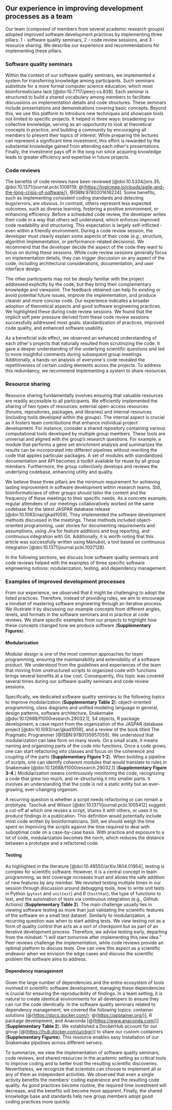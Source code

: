 ## Our experience in improving development processes as a team ##

Our team (composed of members from several academic research groups) adopted improved software development practices by implementing three pillars: 1 - software quality seminars, 2 - code review sessions, and 3 - resource sharing.
We describe our experience and recommendations for implementing these pillars.

### Software quality seminars ###

Within the context of our software quality seminars, we implemented a system for transferring knowledge among participants.
Such seminars substitute for a more formal computer science education, which most bioinformaticians lack [@doi:10.7717/peerj-cs.839].
Each seminar is structured to build a shared vocabulary among members to facilitate discussions on implementation details and code structures. 
These seminars include presentations and demonstrations covering basic concepts.
Beyond this, we use this platform to introduce new techniques and showcase tools not limited to specific projects.
It helped in three ways: broadening our collective knowledge, serving as an opportunity to look at theoretical concepts in practice, and building a community by encouraging all members to present their topics of interest.
While preparing the lectures can represent a significant time investment, this effort is rewarded by the substantial knowledge gained from attending each other's presentations.
Finally, the investment pays off in the long run since acquiring knowledge leads to greater efficiency and expertise in future projects.

### Code reviews ###

The benefits of code reviews have been reviewed [@doi:10.5334/jors.35; @doi:10.1371/journal.pcbi.1008119; @{https://logicmag.io/clouds/agile-and-the-long-crisis-of-software/}, @ISBN:9780201616224].
Some benefits, such as implementing consistent coding standards and detecting bugs/errors, are obvious.
In contrast, others represent less expected outcomes, such as diverse learning, fostering a positive environment, or enhancing efficiency.
Before a scheduled code review, the developer writes their code in a way that others will understand, which enforces improved code readability and structuring.
This expectation is largely self-inflicted - even within a friendly environment.
During a code review session, the developer must clearly explain some aspects of their code (e.g., structure, algorithm implementation, or performance-related decisions).
We recommend that the developer decide the aspect of the code they want to focus on during these sessions.
While code review sessions generally focus on implementation details, they can trigger discussion on any aspect of the code, including architectural considerations, documentation, and user interface design.

The other participants may not be deeply familiar with the project addressed explicitly by the code, but they bring their complementary knowledge and viewpoint.
The feedback obtained can help fix existing or avoid potential future issues, improve the implementation, and produce cleaner and more concise code.
Our experience indicates a broader adoption of theoretical aspects and good software engineering practices.
We highlighted these during code review sessions.
We found that the implicit soft peer pressure derived from these code review sessions successfully addressed most goals: standardization of practices, improved code quality, and enhanced software usability.

As a beneficial side effect, we observed an enhanced understanding of each other's projects that naturally resulted from scrutinizing the code.
It gave a deeper understanding of the underlying scientific questions and led to more insightful comments during subsequent group meetings.
Additionally, a hands-on analysis of everyone's code revealed the repetitiveness of certain coding elements across the projects.
To address this redundancy, we recommend implementing a system to share resources.

### Resource sharing ###

Resource sharing fundamentally involves ensuring that valuable resources are readily accessible to all participants.
We efficiently implemented the sharing of two types of resources: external open-access resources (forums, repositories, packages, and libraries) and internal resources (including tools developed within the groups).
The internal aspect is crucial as it fosters team contributions that enhance individual project development.
For instance, consider a shared repository containing various computational tools developed by multiple group members.
These tools are universal and aligned with the group’s research questions.
For example, a module that performs a gene set enrichment analysis and summarizes the results can be incorporated into different pipelines without rewriting the code that applies particular packages.
A set of modules with standardized documentation and API becomes a toolkit available for reuse by all group members.
Furthermore, the group collectively develops and reviews the underlying codebase, enhancing utility and quality.

We believe these three pillars are the minimum requirement for achieving lasting improvement in software development within research teams.
Still, bioinformaticians of other groups should tailor the content and the frequency of these meetings to their specific needs.
As a concrete example, regular attendees of our meetings collaboratively worked on the same codebase for the latest JASPAR database release [@doi:10.1093/nar/gkad1059]. They implemented the software development methods discussed in the meetings. These methods included object-oriented programming, user stories for documenting requirements and assumptions, using Jira for feature additions and bug reporting, and continuous integration with Git.
Additionally, it is worth noting that this article was successfully written using Manubot, a tool based on continuous integration [@doi:10.1371/journal.pcbi.1007128].

In the following sections, we discuss how software quality seminars and code reviews helped with the examples of three specific software engineering notions: modularization, testing, and dependency management.

### Examples of improved development processes ###

From our experience, we observed that it might be challenging to adopt the listed practices.
Therefore, instead of providing rules, we aim to encourage a mindset of mastering software engineering through an iterative process.
We illustrate it by discussing our example concepts from different angles, levels, and formats in the software seminars and in practice at code reviews.
We share specific examples from our projects to highlight how these concepts changed how we produce software (**Supplementary Figures**).

#### Modularization ####

Modular design is one of the most common approaches for team programming, ensuring the maintainability and extensibility of a software product.
We understood from the guidelines and experiences of the team that moving from unstructured scripts to organized code with functions brings several benefits at a low cost.
Consequently, this topic was covered several times during our software quality seminars and code review sessions.

Specifically, we dedicated software quality seminars to the following topics to improve modularization (**Supplementary Table 2**): object-oriented programming, class diagrams and unified modeling language in general, design patterns, software architecture, Snakemake [@doi:10.12688/f1000research.29032.1], S4 objects, R package development, a case report from the organization of the JASPAR database project [@doi:10.1093/nar/gkad1059], and a review of the book titled The Pragmatic Programmer [@ISBN:9780135957059].
We understood that modularization can take form on many levels. On a small scale, it means naming and organizing parts of the code into functions.
Once a code grows, one can start refactoring into classes and focus on the coherence and coupling of the parts (**Supplementary Figure 1-2**).
When building a pipeline of scripts, one can identify coherent modules that would translate to rules in Snakemake [@doi:10.12688/f1000research.29032.1] (**Supplementary Figure 3-4**.)
Modularization means continuously monitoring the code, recognizing a code that grew too much, and re-structuring it into smaller parts.
It involves an understanding that the code is not a static entity but an ever-growing, ever-changing organism.

A recurring question is whether a script needs refactoring or can remain a prototype.
Taschuk and Wilson [@doi:10.1371/journal.pcbi.1005412] suggest a cut-off at which one reuses a script, shares it with others, or uses it to produce findings in a publication.
This definition would potentially include most code written by bioinformaticians.
Still, we should weigh the time spent on improving the scripts against the time required to deal with suboptimal code on a case-by-case basis.
With practice and exposure to a lot of code, modularization becomes the norm, which reduces the distance between a prototype and a refactored code.

#### Testing ####

As highlighted in the literature [@doi:10.48550/arXiv.1804.01954], testing is complex for scientific software.
However, it is a central concept in team programming, as test coverage increases trust and allows the safe addition of new features by any member.
We revisited testing multiple times in our session through discussion around debugging tools, how to write unit tests in Python (```pytest``` and ```unittest```) and R (```testthat```), the type of functions to test, and the automation of tests via continuous integration (e.g., GitHub Actions) (**Supplementary Table 2**).
The main challenge usually lies in viewing software testing as more than just validating the scientific features of the software on a small test dataset.
Similarly to modularization, a recurring question was when to start adding tests.
We view testing not as a form of quality control that acts as a sort of checkpoint but as part of an iterative development process.
Therefore, we advise testing early, departing from the mindset: "I will start tomorrow after implementing this new idea."
Peer reviews challenge the implementation, while code reviews provide an optimal platform to discuss tests.
One can view this aspect as a scientific endeavor when we envision the edge cases and discuss the scientific problem the software aims to address.

#### Dependency management ####

Given the large number of dependencies and the entire ecosystem of tools involved in scientific software development, managing these dependencies is crucial for ensuring the reproducibility of findings.
In a team setting, it is natural to create identical environments for all developers to ensure they can run the code identically. 
In the software quality seminars related to dependency management, we covered the following topics: container solutions [@{https://docs.docker.com/}; @{https://apptainer.org/}], R package development, and Anaconda [@{https://www.anaconda.com/}] (**Supplementary Table 2**).
We established a DockerHub account for our group [@{https://hub.docker.com/u/cbgr}] to share our custom containers (**Supplementary Figures**).
This resource enables easy installation of our Snakemake pipelines across different servers.

To summarize, we view the implementation of software quality seminars, code reviews, and shared resources in the academic setting as critical tools to improve coding and to better trust the resulting scientific discoveries.
Nevertheless, we recognize that scientists can choose to implement all or any of them as independent activities.
We observed that even a single activity benefits the members' coding experience and the resulting code quality.
As good practices become routine, the required time investment will decrease, and the benefits will become more apparent.
Finally, the shared knowledge base and standards help new group members adopt good coding practices more quickly.